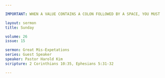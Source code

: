 ```yaml
---

IMPORTANT: WHEN A VALUE CONTAINS A COLON FOLLOWED BY A SPACE, YOU MUST USE &#58;

layout: sermon
title: Sunday

volume: 26
issue: 15

sermon: Great Mis-Expetations
series: Guest Speaker
speaker: Pastor Harold Kim
scripture: 2 Corinthians 10:35, Ephesians 5:31-32

---
```

